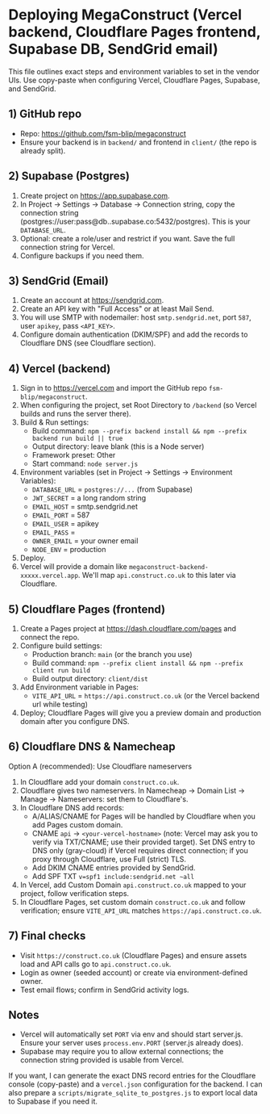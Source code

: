 # Deploying MegaConstruct (Vercel backend, Cloudflare Pages frontend, Supabase DB, SendGrid email)

This file outlines exact steps and environment variables to set in the vendor UIs. Use copy-paste when configuring Vercel, Cloudflare Pages, Supabase, and SendGrid.

## 1) GitHub repo
- Repo: https://github.com/fsm-blip/megaconstruct
- Ensure your backend is in `backend/` and frontend in `client/` (the repo is already split).

## 2) Supabase (Postgres)
1. Create project on https://app.supabase.com.
2. In Project → Settings → Database → Connection string, copy the connection string (postgres://user:pass@db.<project>.supabase.co:5432/postgres). This is your `DATABASE_URL`.
3. Optional: create a role/user and restrict if you want. Save the full connection string for Vercel.
4. Configure backups if you need them.

## 3) SendGrid (Email)
1. Create an account at https://sendgrid.com.
2. Create an API key with "Full Access" or at least Mail Send.
3. You will use SMTP with nodemailer: host `smtp.sendgrid.net`, port `587`, user `apikey`, pass `<API_KEY>`.
4. Configure domain authentication (DKIM/SPF) and add the records to Cloudflare DNS (see Cloudflare section).

## 4) Vercel (backend)
1. Sign in to https://vercel.com and import the GitHub repo `fsm-blip/megaconstruct`.
2. When configuring the project, set Root Directory to `/backend` (so Vercel builds and runs the server there).
3. Build & Run settings:
   - Build command: `npm --prefix backend install && npm --prefix backend run build || true`
   - Output directory: leave blank (this is a Node server)
   - Framework preset: Other
   - Start command: `node server.js`
4. Environment variables (set in Project → Settings → Environment Variables):
   - `DATABASE_URL` = `postgres://...` (from Supabase)
   - `JWT_SECRET` = a long random string
   - `EMAIL_HOST` = smtp.sendgrid.net
   - `EMAIL_PORT` = 587
   - `EMAIL_USER` = apikey
   - `EMAIL_PASS` = <SendGrid API Key>
   - `OWNER_EMAIL` = your owner email
   - `NODE_ENV` = production
5. Deploy.
6. Vercel will provide a domain like `megaconstruct-backend-xxxxx.vercel.app`. We'll map `api.construct.co.uk` to this later via Cloudflare.

## 5) Cloudflare Pages (frontend)
1. Create a Pages project at https://dash.cloudflare.com/pages and connect the repo.
2. Configure build settings:
   - Production branch: `main` (or the branch you use)
   - Build command: `npm --prefix client install && npm --prefix client run build`
   - Build output directory: `client/dist`
3. Add Environment variable in Pages:
   - `VITE_API_URL` = `https://api.construct.co.uk` (or the Vercel backend url while testing)
4. Deploy; Cloudflare Pages will give you a preview domain and production domain after you configure DNS.

## 6) Cloudflare DNS & Namecheap
Option A (recommended): Use Cloudflare nameservers
1. In Cloudflare add your domain `construct.co.uk`.
2. Cloudflare gives two nameservers. In Namecheap → Domain List → Manage → Nameservers: set them to Cloudflare's.
3. In Cloudflare DNS add records:
   - A/ALIAS/CNAME for Pages will be handled by Cloudflare when you add Pages custom domain.
   - CNAME `api` -> `<your-vercel-hostname>` (note: Vercel may ask you to verify via TXT/CNAME; use their provided target). Set DNS entry to DNS only (gray-cloud) if Vercel requires direct connection; if you proxy through Cloudflare, use Full (strict) TLS.
   - Add DKIM CNAME entries provided by SendGrid.
   - Add SPF TXT `v=spf1 include:sendgrid.net ~all`
4. In Vercel, add Custom Domain `api.construct.co.uk` mapped to your project, follow verification steps.
5. In Cloudflare Pages, set custom domain `construct.co.uk` and follow verification; ensure `VITE_API_URL` matches `https://api.construct.co.uk`.

## 7) Final checks
- Visit `https://construct.co.uk` (Cloudflare Pages) and ensure assets load and API calls go to `api.construct.co.uk`.
- Login as owner (seeded account) or create via environment-defined owner.
- Test email flows; confirm in SendGrid activity logs.

## Notes
- Vercel will automatically set `PORT` via env and should start server.js. Ensure your server uses `process.env.PORT` (server.js already does).
- Supabase may require you to allow external connections; the connection string provided is usable from Vercel.

If you want, I can generate the exact DNS record entries for the Cloudflare console (copy-paste) and a `vercel.json` configuration for the backend. I can also prepare a `scripts/migrate_sqlite_to_postgres.js` to export local data to Supabase if you need it.
